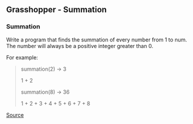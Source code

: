 ## Grasshopper - Summation

### Summation

Write a program that finds the summation of every number from 1 to num. The number will always be a positive integer greater than 0.

For example:

> summation(2) -> 3
>
> 1 + 2
>
> summation(8) -> 36
>
> 1 + 2 + 3 + 4 + 5 + 6 + 7 + 8

[Source](https://www.codewars.com/kata/55d24f55d7dd296eb9000030/train/python)